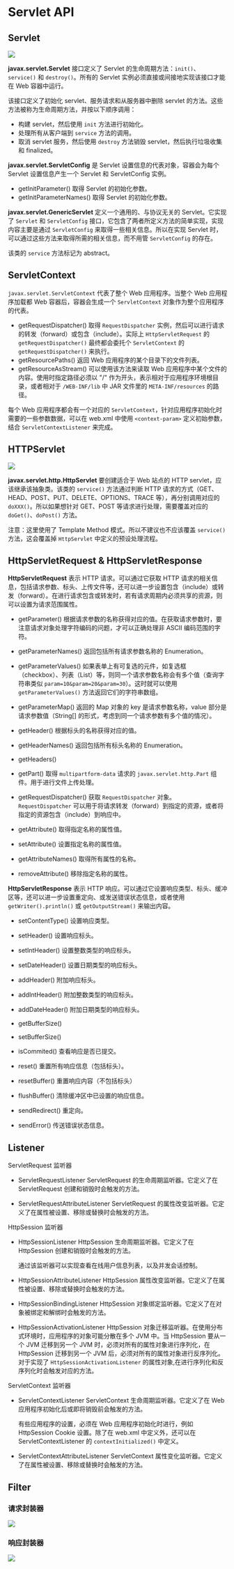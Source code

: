 # Servlet API

## Servlet

![](images/Servlet-API.png)

**javax.servlet.Servlet** 接口定义了 Servlet 的生命周期方法：`init()`、`service()` 和 `destroy()`。所有的 Servlet 实例必须直接或间接地实现该接口才能在 Web 容器中运行。

该接口定义了初始化 servlet、服务请求和从服务器中删除 servlet 的方法。这些方法被称为生命周期方法，并按以下顺序调用：

* 构建 servlet，然后使用 `init` 方法进行初始化。
* 处理所有从客户端到 `service` 方法的调用。
* 取消 servlet 服务，然后使用 `destroy` 方法销毁 servlet，然后执行垃圾收集和 finalized。

**javax.servlet.ServletConfig** 是 Servlet 设置信息的代表对象，容器会为每个 Servlet 设置信息产生一个 Servlet 和 ServletConfig 实例。

* getInitParameter() 取得 Servlet 的初始化参数。
* getInitParameterNames() 取得 Servlet 的初始化参数。

**javax.servlet.GenericServlet** 定义一个通用的、与协议无关的 Servlet。它实现了 `Servlet` 和 `ServletConfig` 接口，它包含了两者所定义方法的简单实现，实现内容主要是通过 `ServletConfig` 来取得一些相关信息。所以在实现 Servlet 时，可以通过这些方法来取得所需的相关信息，而不用管 `ServletConfig` 的存在。

该类的 `service` 方法标记为 abstract。

## ServletContext

`javax.servlet.ServletContext`  代表了整个 Web 应用程序。当整个 Web 应用程序加载都 Web 容器后，容器会生成一个 `ServletContext` 对象作为整个应用程序的代表。

* getRequestDispatcher() 取得 `RequestDispatcher` 实例，然后可以进行请求的转发（forward）或包含（include）。实际上 `HttpServletRequest` 的 `getRequestDispatcher()` 最终都会委托个 `ServletContext` 的 `getRequestDispatcher()` 来执行。
* getResourcePaths() 返回 Web 应用程序的某个目录下的文件列表。
* getResourceAsStream() 可以使用该方法来读取 Web 应用程序中某个文件的内容。使用时指定路径必须以 "/" 作为开头，表示相对于应用程序环境根目录，或者相对于 `/WEB-INF/lib` 中 JAR 文件里的 `META-INF/resources` 的路径。

每个 Web 应用程序都会有一个对应的 `ServletContext`，针对应用程序初始化时需要的一些参数数据，可以在 web.xml 中使用 `<context-param>` 定义初始参数，结合 `ServletContextListener` 来完成。

## HTTPServlet

![](images/HttpServlet-API.png)

**javax.servlet.http.HttpServlet** 要创建适合于 Web 站点的 HTTP servlet，应该继承该抽象类。该类的 `service()` 方法通过判断 HTTP 请求的方式（GET、HEAD、POST、PUT、DELETE、OPTIONS、TRACE 等），再分别调用对应的 `doXXX()`。所以如果想针对 GET、POST 等请求进行处理，需要覆盖对应的 `doGet()`、`doPost()` 方法。

注意：这里使用了 Template Method 模式。所以不建议也不应该覆盖 `service()` 方法，这会覆盖掉 `HttpServlet` 中定义的预设处理流程。

## HttpServletRequest & HttpServletResponse

**HttpServletRequest** 表示 HTTP 请求。可以通过它获取 HTTP 请求的相关信息，包括请求参数、标头、上传文件等，还可以进一步设置包含（include）或转发（forward）。在进行请求包含或转发时，若有请求周期内必须共享的资源，则可以设置为请求范围属性。

* getParameter() 根据请求参数的名称获得对应的值。在获取请求参数时，要注意请求对象处理字符编码的问题，才可以正确处理非 ASCII 编码范围的字符。
* getParameterNames() 返回包括所有请求参数名称的 Enumeration。
* getParameterValues()  如果表单上有可复选的元件，如复选框（checkbox）、列表（List）等，则同一个请求参数名称会有多个值（查询字符串类似 `param=10&param=20&param=30`）。这时就可以使用 `getParameterValues()` 方法返回它们的字符串数组。 
* getParameterMap() 返回的 Map 对象的 key 是请求参数名称，value 部分是请求参数值（String[] 的形式，考虑到同一个请求参数有多个值的情况）。

* getHeader() 根据标头的名称获得对应的值。
* getHeaderNames() 返回包括所有标头名称的 Enumeration。
* getHeaders() 

* getPart() 取得 `multipartform-data` 请求的 `javax.servlet.http.Part` 组件。用于进行文件上传处理。

* getRequestDispatcher() 获取 `RequestDispatcher` 对象。`RequestDispatcher` 可以用于将请求转发（forward）到指定的资源，或者将指定的资源包含（include）到响应中。

* getAttribute() 取得指定名称的属性值。
* setAttribute() 设置指定名称的属性值。
* getAttributeNames() 取得所有属性的名称。
* removeAttribute() 移除指定名称的属性。

**HttpServletResponse** 表示 HTTP 响应。可以通过它设置响应类型、标头、缓冲区等，还可以进一步设置重定向、或发送错误状态信息，或者使用 `getWriter().println()` 或 `getOutputStream()` 来输出内容。

* setContentType() 设置响应类型。

* setHeader() 设置响应标头。
* setIntHeader() 设置整数类型的响应标头。
* setDateHeader() 设置日期类型的响应标头。
* addHeader() 附加响应标头。
* addIntHeader() 附加整数类型的响应标头。
* addDateHeader() 附加日期类型的响应标头。

* getBufferSize()
* setBufferSize()
* isCommited() 查看响应是否已提交。
* reset() 重置所有响应信息（包括标头）。
* resetBuffer() 重置响应内容（不包括标头）
* flushBuffer() 清除缓冲区中已设置的响应信息。

* sendRedirect() 重定向。
* sendError() 传送错误状态信息。

## Listener

ServletRequest 监听器

* ServletRequestListener ServletRequest 的生命周期监听器。它定义了在 ServletRequest 创建和销毁时会触发的方法。

* ServletRequestAttributeListener ServletRequest 的属性改变监听器。它定义了在属性被设置、移除或替换时会触发的方法。

HttpSession 监听器

* HttpSessionListener HttpSession 生命周期监听器。它定义了在 HttpSession 创建和销毁时会触发的方法。

	通过该监听器可以实现查看在线用户信息列表，以及并发会话控制。

* HttpSessionAttributeListener HttpSession 属性改变监听器。它定义了在属性被设置、移除或替换时会触发的方法。

* HttpSessionBindingListener  HttpSession 对象绑定监听器。它定义了在对象被绑定和解绑时会触发的方法。

* HttpSessionActivationListener HttpSession 对象迁移监听器。在使用分布式环境时，应用程序的对象可能分散在多个 JVM 中。当 HttpSession 要从一个 JVM 迁移到另一个 JVM 时，必须对所有的属性对象进行序列化，在 HttpSession 迁移到另一个 JVM 后，必须对所有的属性对象进行反序列化。对于实现了 `HttpSessionActivationListener` 的属性对象,在进行序列化和反序列化时会触发对应的方法。

ServletContext 监听器

* ServletContextListener ServletContext 生命周期监听器。它定义了在 Web 应用程序初始化后或即将销毁前会触发的方法。

	有些应用程序的设置，必须在 Web 应用程序初始化时进行，例如 HttpSession Cookie 设置。除了在 web.xml 中定义外，还可以在 ServletContextListener 的 `contextInitialized()` 中定义。

* ServletContextAttributeListener ServletContext 属性变化监听器。它定义了在属性被设置、移除或替换时会触发的方法。

## Filter

### 请求封装器

![](images/请求封装器.png)

### 响应封装器

![](images/响应封装器.png)


	

